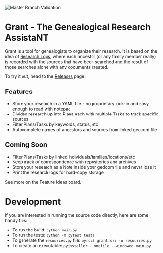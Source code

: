 ![Master Branch Validation](https://github.com/pkuehne/grant/workflows/Master%20Branch%20Validation/badge.svg?branch=master)

# Grant - The Genealogical Research AssistaNT

Grant is a tool for genealogists to organize their research. It is based on the idea of [Research Logs](https://www.familysearch.org/wiki/en/Research_Logs), where each ancestor (or any family member really) is recorded with the sources that have been searched and the result of those searches along with any documents created.

To try it out, head to the [Releases](https://github.com/pkuehne/grant/releases) page.

## Features

- Store your research in a YAML file - no proprietary lock-in and easy enough to read with notepad
- Divides research up into Plans each with multiple Tasks to track specific sources
- Filter Plans/Tasks by keywords, status, etc
- Autocomplete names of ancestors and sources from linked gedcom file

## Coming Soon

- Filter Plans/Tasks by linked individuals/families/locations/etc
- Keep track of correspondence with repositories and archives
- Store your research as a Note inside your gedcom file and never lose it
- Print the research logs for hard-copy storage

See more on the [Feature Ideas](https://github.com/pkuehne/grant/projects/1) board.

# Development

If you are interested in running the source code directly, here are some handy tips:

- To run the build: `python main.py`
- To run the tests: `python -m pytest tests`
- To generate the `resources.py` file: `pyrcc5 grant.qrc -o resources.py`
- To create an executable: `pyinstaller --onefile --windowed main.py`
